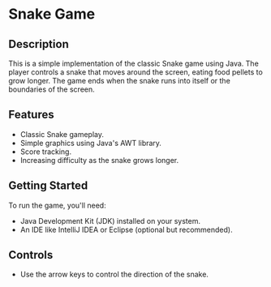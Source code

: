 # Snake Game

## Description
This is a simple implementation of the classic Snake game using Java. The player controls a snake that moves around the screen, eating food pellets to grow longer. The game ends when the snake runs into itself or the boundaries of the screen.

## Features
- Classic Snake gameplay.
- Simple graphics using Java's AWT library.
- Score tracking.
- Increasing difficulty as the snake grows longer.

## Getting Started
To run the game, you'll need:
- Java Development Kit (JDK) installed on your system.
- An IDE like IntelliJ IDEA or Eclipse (optional but recommended).

## Controls
- Use the arrow keys to control the direction of the snake.
